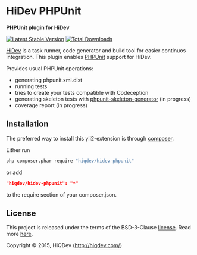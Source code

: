 HiDev PHPUnit
=============

**PHPUnit plugin for HiDev**

[![Latest Stable Version](https://poser.pugx.org/hiqdev/hidev-phpunit/v/stable)](//packagist.org/packages/hiqdev/hidev-phpunit)
[![Total Downloads](https://poser.pugx.org/hiqdev/hidev-phpunit/downloads)](//packagist.org/packages/hiqdev/hidev-phpunit)

[HiDev](https://github.com/hiqdev/hidev) is a task runner, code generator and build tool for easier continuos integration.
This plugin enables [PHPUnit](https://phpunit.de/) support for HiDev.

Provides usual PHPUnit operations:
- generating phpunit.xml.dist
- running tests
- tries to create your tests compatible with Codeception
- generating skeleton tests with [phpunit-skeleton-generator](https://github.com/sebastianbergmann/phpunit-skeleton-generator) (in progress)
- coverage report (in progress)

## Installation

The preferred way to install this yii2-extension is through [composer](http://getcomposer.org/download/).

Either run

```sh
php composer.phar require "hiqdev/hidev-phpunit"
```

or add

```json
"hiqdev/hidev-phpunit": "*"
```

to the require section of your composer.json.

## License

This project is released under the terms of the BSD-3-Clause [license](LICENSE).
Read more [here](http://choosealicense.com/licenses/bsd-3-clause).

Copyright © 2015, HiQDev (http://hiqdev.com/)
